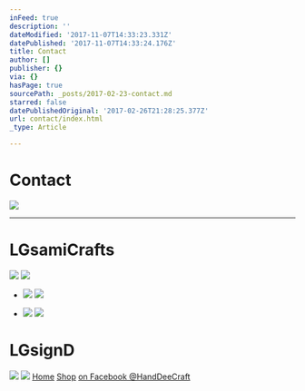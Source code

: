 ```yaml
---
inFeed: true
description: ''
dateModified: '2017-11-07T14:33:23.331Z'
datePublished: '2017-11-07T14:33:24.176Z'
title: Contact
author: []
publisher: {}
via: {}
hasPage: true
sourcePath: _posts/2017-02-23-contact.md
starred: false
datePublishedOriginal: '2017-02-26T21:28:25.377Z'
url: contact/index.html
_type: Article

---
```

# Contact
![](https://the-grid-user-content.s3-us-west-2.amazonaws.com/dba99aef-ae67-481d-a981-6b571bfc1a5b.jpg)

---

# LGsamiCrafts
![](https://the-grid-user-content.s3-us-west-2.amazonaws.com/68032188-1e3f-47e1-b307-72ea7f80b8b4.jpg)
![](https://the-grid-user-content.s3-us-west-2.amazonaws.com/6fc11ada-d662-457a-a2a4-fb4fae648c0e.png)

* ![](https://the-grid-user-content.s3-us-west-2.amazonaws.com/0870fd7b-f6d4-49df-a3a0-74e282eeecc8.png)
![](https://the-grid-user-content.s3-us-west-2.amazonaws.com/99c54f7f-7bdb-4bc5-bdfc-95431d5076ad.png)

* ![](https://the-grid-user-content.s3-us-west-2.amazonaws.com/df762afb-c033-4e5d-9b69-052dfd102202.jpg)
![](https://the-grid-user-content.s3-us-west-2.amazonaws.com/24f524d7-ab09-4a9d-b7f6-7eb8df1f9632.png)

# LGsignD
![](https://the-grid-user-content.s3-us-west-2.amazonaws.com/eff12687-4b1c-4ee6-96d7-202b01357114.jpg)
![](https://the-grid-user-content.s3-us-west-2.amazonaws.com/de21270f-8546-47fb-b780-bb370d7db518.png)
[Home][0]
[Shop][1]
[on Facebook @HandDeeCraft][2]

[0]: https://thegrid.ai/lgsignd/
[1]: https://www.etsy.com/shop/lgsignd/
[2]: https://www.facebook.com/HandDeeCraft/